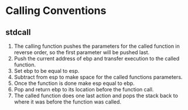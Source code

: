 # Calling Conventions

## stdcall

1. The calling function pushes the parameters for the called function in reverse order, so the first parameter will be pushed last.
2. Push the current address of ebp and transfer execution to the called function.
3. Set ebp to be equal to esp.
4. Subtract from esp to make space for the called functions parameters.
5. Once the function is done make esp equal to ebp.
6. Pop and return ebp to its location before the function call.
7. The called function does one last action and pops the stack back to where it was before the function was called.


